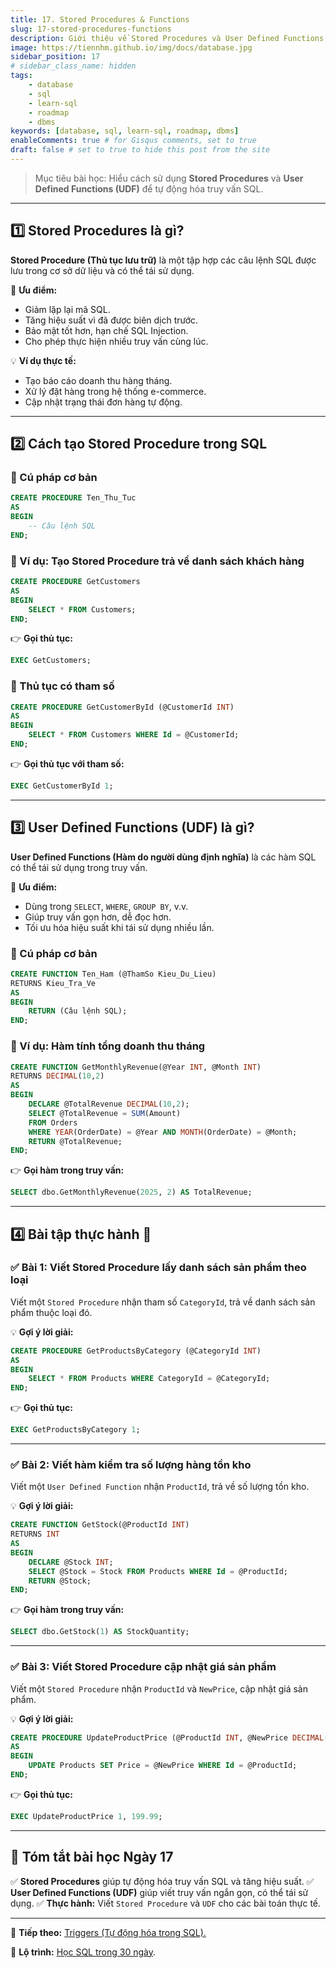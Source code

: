 ```yaml
---
title: 17. Stored Procedures & Functions
slug: 17-stored-procedures-functions
description: Giới thiệu về Stored Procedures và User Defined Functions (UDF) trong SQL.
image: https://tiennhm.github.io/img/docs/database.jpg
sidebar_position: 17
# sidebar_class_name: hidden
tags:
    - database
    - sql
    - learn-sql
    - roadmap
    - dbms
keywords: [database, sql, learn-sql, roadmap, dbms]
enableComments: true # for Gisqus comments, set to true
draft: false # set to true to hide this post from the site
---
```


> Mục tiêu bài học: Hiểu cách sử dụng **Stored Procedures** và **User Defined Functions (UDF)** để tự động hóa truy vấn SQL.

---

## **1️⃣ Stored Procedures là gì?**
**Stored Procedure (Thủ tục lưu trữ)** là một tập hợp các câu lệnh SQL được lưu trong cơ sở dữ liệu và có thể tái sử dụng.

🔹 **Ưu điểm:**
- Giảm lặp lại mã SQL.
- Tăng hiệu suất vì đã được biên dịch trước.
- Bảo mật tốt hơn, hạn chế SQL Injection.
- Cho phép thực hiện nhiều truy vấn cùng lúc.

💡 **Ví dụ thực tế:**
- Tạo báo cáo doanh thu hàng tháng.
- Xử lý đặt hàng trong hệ thống e-commerce.
- Cập nhật trạng thái đơn hàng tự động.

---

## **2️⃣ Cách tạo Stored Procedure trong SQL**

### **🔹 Cú pháp cơ bản**
```sql
CREATE PROCEDURE Ten_Thu_Tuc
AS
BEGIN
    -- Câu lệnh SQL
END;
```

### **🔹 Ví dụ: Tạo Stored Procedure trả về danh sách khách hàng**
```sql
CREATE PROCEDURE GetCustomers
AS
BEGIN
    SELECT * FROM Customers;
END;
```
👉 **Gọi thủ tục:**
```sql
EXEC GetCustomers;
```

### **🔹 Thủ tục có tham số**
```sql
CREATE PROCEDURE GetCustomerById (@CustomerId INT)
AS
BEGIN
    SELECT * FROM Customers WHERE Id = @CustomerId;
END;
```
👉 **Gọi thủ tục với tham số:**
```sql
EXEC GetCustomerById 1;
```

---

## **3️⃣ User Defined Functions (UDF) là gì?**
**User Defined Functions (Hàm do người dùng định nghĩa)** là các hàm SQL có thể tái sử dụng trong truy vấn.

🔹 **Ưu điểm:**
- Dùng trong `SELECT`, `WHERE`, `GROUP BY`, v.v.
- Giúp truy vấn gọn hơn, dễ đọc hơn.
- Tối ưu hóa hiệu suất khi tái sử dụng nhiều lần.

### **🔹 Cú pháp cơ bản**
```sql
CREATE FUNCTION Ten_Ham (@ThamSo Kieu_Du_Lieu)
RETURNS Kieu_Tra_Ve
AS
BEGIN
    RETURN (Câu lệnh SQL);
END;
```

### **🔹 Ví dụ: Hàm tính tổng doanh thu tháng**
```sql
CREATE FUNCTION GetMonthlyRevenue(@Year INT, @Month INT)
RETURNS DECIMAL(10,2)
AS
BEGIN
    DECLARE @TotalRevenue DECIMAL(10,2);
    SELECT @TotalRevenue = SUM(Amount)
    FROM Orders
    WHERE YEAR(OrderDate) = @Year AND MONTH(OrderDate) = @Month;
    RETURN @TotalRevenue;
END;
```
👉 **Gọi hàm trong truy vấn:**
```sql
SELECT dbo.GetMonthlyRevenue(2025, 2) AS TotalRevenue;
```

---

## **4️⃣ Bài tập thực hành 🎯**

### **✅ Bài 1: Viết Stored Procedure lấy danh sách sản phẩm theo loại**
Viết một `Stored Procedure` nhận tham số `CategoryId`, trả về danh sách sản phẩm thuộc loại đó.

💡 **Gợi ý lời giải:**
```sql
CREATE PROCEDURE GetProductsByCategory (@CategoryId INT)
AS
BEGIN
    SELECT * FROM Products WHERE CategoryId = @CategoryId;
END;
```
👉 **Gọi thủ tục:**
```sql
EXEC GetProductsByCategory 1;
```

---

### **✅ Bài 2: Viết hàm kiểm tra số lượng hàng tồn kho**
Viết một `User Defined Function` nhận `ProductId`, trả về số lượng tồn kho.

💡 **Gợi ý lời giải:**
```sql
CREATE FUNCTION GetStock(@ProductId INT)
RETURNS INT
AS
BEGIN
    DECLARE @Stock INT;
    SELECT @Stock = Stock FROM Products WHERE Id = @ProductId;
    RETURN @Stock;
END;
```
👉 **Gọi hàm trong truy vấn:**
```sql
SELECT dbo.GetStock(1) AS StockQuantity;
```

---

### **✅ Bài 3: Viết Stored Procedure cập nhật giá sản phẩm**
Viết một `Stored Procedure` nhận `ProductId` và `NewPrice`, cập nhật giá sản phẩm.

💡 **Gợi ý lời giải:**
```sql
CREATE PROCEDURE UpdateProductPrice (@ProductId INT, @NewPrice DECIMAL(10,2))
AS
BEGIN
    UPDATE Products SET Price = @NewPrice WHERE Id = @ProductId;
END;
```
👉 **Gọi thủ tục:**
```sql
EXEC UpdateProductPrice 1, 199.99;
```

---

## **🎯 Tóm tắt bài học Ngày 17**
✅ **Stored Procedures** giúp tự động hóa truy vấn SQL và tăng hiệu suất.
✅ **User Defined Functions (UDF)** giúp viết truy vấn ngắn gọn, có thể tái sử dụng.
✅ **Thực hành:** Viết `Stored Procedure` và `UDF` cho các bài toán thực tế.

---

🚀 **Tiếp theo:** [Triggers (Tự động hóa trong SQL).](18.%20Triggers.md)

📌 **Lộ trình:** [Học SQL trong 30 ngày](00.%2030-Day%20SQL%20Learning%20Roadmap.md).
